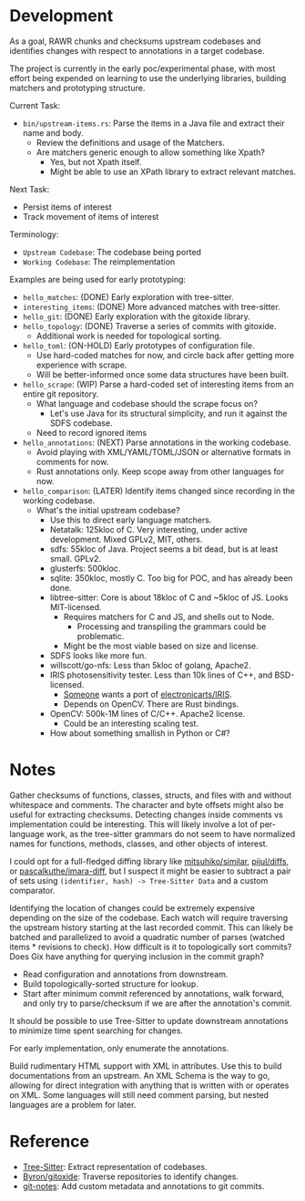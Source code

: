 # Development
As a goal, RAWR chunks and checksums upstream codebases and identifies changes with respect to annotations in a target codebase.

The project is currently in the early poc/experimental phase, with most effort being expended on learning to use the underlying libraries, building matchers and prototyping structure.

Current Task:
- `bin/upstream-items.rs`: Parse the items in a Java file and extract their name and body.
  - Review the definitions and usage of the Matchers.
  - Are matchers generic enough to allow something like Xpath?
    - Yes, but not Xpath itself.
    - Might be able to use an XPath library to extract relevant matches.

Next Task:
- Persist items of interest
- Track movement of items of interest

Terminology:
- `Upstream Codebase`: The codebase being ported
- `Working Codebase`: The reimplementation

Examples are being used for early prototyping:
- `hello_matches`: (DONE) Early exploration with tree-sitter.
- `interesting_items`: (DONE) More advanced matches with tree-sitter.
- `hello_git`: (DONE) Early exploration with the gitoxide library.
- `hello_topology`: (DONE) Traverse a series of commits with gitoxide.
  - Additional work is needed for topological sorting.
- `hello_toml`: (ON-HOLD) Early prototypes of configuration file.
  - Use hard-coded matches for now, and circle back after getting more experience with scrape.
  - Will be better-informed once some data structures have been built.
- `hello_scrape`: (WIP) Parse a hard-coded set of interesting items from an entire git repository.
  - What language and codebase should the scrape focus on?
    - Let's use Java for its structural simplicity, and run it against the SDFS codebase.
  - Need to record ignored items
- `hello_annotations`: (NEXT) Parse annotations in the working codebase.
  - Avoid playing with XML/YAML/TOML/JSON or alternative formats in comments for now.
  - Rust annotations only. Keep scope away from other languages for now.
- `hello_comparison`: (LATER) Identify items changed since recording in the working codebase.
  - What's the initial upstream codebase?
    - Use this to direct early language matchers.
    - Netatalk: 125kloc of C. Very interesting, under active development. Mixed GPLv2, MIT, others.
    - sdfs: 55kloc of Java. Project seems a bit dead, but is at least small. GPLv2.
    - glusterfs: 500kloc.
    - sqlite: 350kloc, mostly C. Too big for POC, and has already been done.
    - libtree-sitter: Core is about 18kloc of C and ~5kloc of JS. Looks MIT-licensed.
      - Requires matchers for C and JS, and shells out to Node.
        - Processing and transpiling the grammars could be problematic.
      - Might be the most viable based on size and license.
    - SDFS looks like more fun.
    - willscott/go-nfs: Less than 5kloc of golang, Apache2.
    - IRIS photosensitivity tester. Less than 10k lines of C++, and BSD-licensed. 
      - [Someone](https://www.reddit.com/r/rust/comments/1l6ypys/comment/mwur4rb/) wants a port of [electronicarts/IRIS](https://github.com/electronicarts/IRIS).
      - Depends on OpenCV. There are Rust bindings.
    - OpenCV: 500k-1M lines of C/C++. Apache2 license.
      - Could be an interesting scaling test.
    - How about something smallish in Python or C#?

# Notes
Gather checksums of functions, classes, structs, and files with and without whitespace and comments. The character and byte offsets might also be useful for extracting checksums. Detecting changes inside comments vs implementation could be interesting. This will likely involve a lot of per-language work, as the tree-sitter grammars do not seem to have normalized names for functions, methods, classes, and other objects of interest.

I could opt for a full-fledged diffing library like [mitsuhiko/similar](https://github.com/mitsuhiko/similar), [pijul/diffs](https://nest.pijul.com/pijul/diffs), or [pascalkuthe/imara-diff](https://github.com/pascalkuthe/imara-diff), but I suspect it might be easier to subtract a pair of sets using `(identifier, hash) -> Tree-Sitter Data` and a custom comparator.

Identifying the location of changes could be extremely expensive depending on the size of the codebase. Each watch will require traversing the upstream history starting at the last recorded commit. This can likely be batched and parallelized to avoid a quadratic number of parses (watched items * revisions to check). How difficult is it to topologically sort commits? Does Gix have anything for querying inclusion in the commit graph?
* Read configuration and annotations from downstream.
* Build topologically-sorted structure for lookup.
* Start after minimum commit referenced by annotations, walk forward, and only try to parse/checksum if we are after the annotation's commit.

It should be possible to use Tree-Sitter to update downstream annotations to minimize time spent searching for changes.

For early implementation, only enumerate the annotations.

Build rudimentary HTML support with XML in attributes. Use this to build documentations from an upstream.
An XML Schema is the way to go, allowing for direct integration with anything that is written with or operates on XML.
Some languages will still need comment parsing, but nested languages are a problem for later.

# Reference
* [Tree-Sitter](https://tree-sitter.github.io/): Extract representation of codebases.
* [Byron/gitoxide](https://github.com/Byron/gitoxide): Traverse repositories to identify changes.
* [git-notes](https://git-scm.com/docs/git-notes): Add custom metadata and annotations to git commits.
